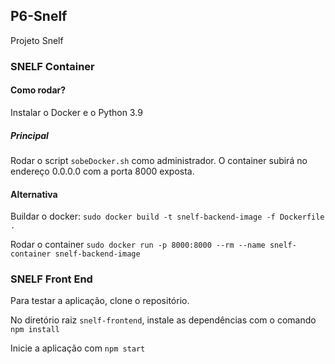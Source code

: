 ## P6-Snelf
Projeto Snelf


### SNELF Container

#### Como rodar?
Instalar o Docker e o Python 3.9

##### Principal
Rodar o script `sobeDocker.sh` como administrador.
O container subirá no endereço 0.0.0.0 com a porta 8000 exposta.

#### Alternativa
Buildar o docker:
`sudo docker build -t snelf-backend-image -f Dockerfile .`

Rodar o container
`sudo docker run -p 8000:8000 --rm --name snelf-container snelf-backend-image`


### SNELF Front End
Para testar a aplicação, clone o repositório.

No diretório raiz `snelf-frontend`, instale as dependências com o comando `npm install`

Inicie a aplicação com `npm start`
